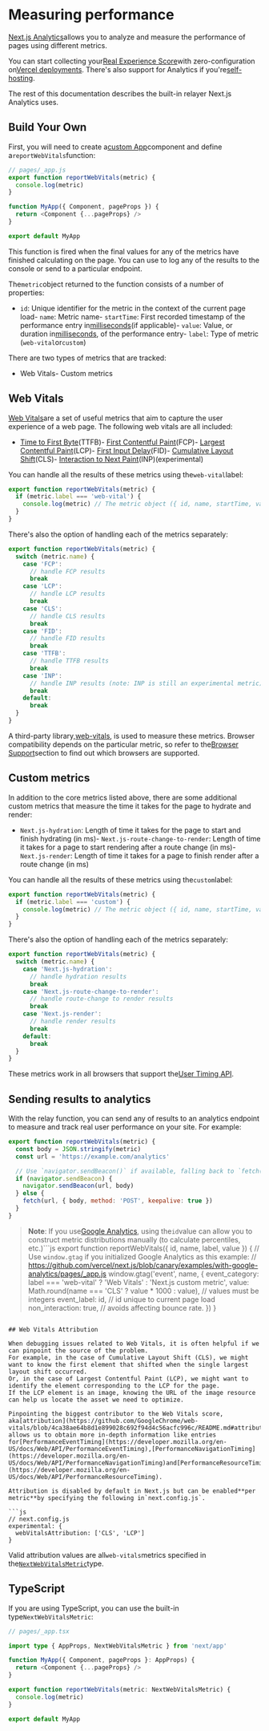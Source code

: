 # Measuring performance

[Next.js Analytics](/analytics)allows you to analyze and measure the performance of
pages using different metrics.

You can start collecting your[Real Experience Score](https://vercel.com/docs/concepts/analytics/web-vitals?utm_source=next-site&utm_medium=docs&utm_campaign=next-website)with zero-configuration on[Vercel deployments](https://vercel.com/docs/analytics?utm_source=next-site&utm_medium=docs&utm_campaign=next-website). There's also support for Analytics if you're[self-hosting](https://vercel.com/docs/concepts/analytics#self-hosted?utm_source=next-site&utm_medium=docs&utm_campaign=next-website).

The rest of this documentation describes the built-in relayer Next.js Analytics uses.

## Build Your Own

First, you will need to create a[custom App](/docs/advanced-features/custom-app)component and define a`reportWebVitals`function:

```js
// pages/_app.js
export function reportWebVitals(metric) {
  console.log(metric)
}

function MyApp({ Component, pageProps }) {
  return <Component {...pageProps} />
}

export default MyApp

```

This function is fired when the final values for any of the metrics have finished calculating on
the page. You can use to log any of the results to the console or send to a particular endpoint.

The`metric`object returned to the function consists of a number of properties:

- `id`: Unique identifier for the metric in the context of the current page load- `name`: Metric name- `startTime`: First recorded timestamp of the performance entry in[milliseconds](https://developer.mozilla.org/en-US/docs/Web/API/DOMHighResTimeStamp)(if applicable)- `value`: Value, or duration in[milliseconds](https://developer.mozilla.org/en-US/docs/Web/API/DOMHighResTimeStamp), of the performance entry- `label`: Type of metric (`web-vital`or`custom`)

There are two types of metrics that are tracked:

- Web Vitals- Custom metrics

## Web Vitals

[Web Vitals](https://web.dev/vitals/)are a set of useful metrics that aim to capture the user
experience of a web page. The following web vitals are all included:

- [Time to First Byte](https://developer.mozilla.org/en-US/docs/Glossary/Time_to_first_byte)(TTFB)- [First Contentful Paint](https://developer.mozilla.org/en-US/docs/Glossary/First_contentful_paint)(FCP)- [Largest Contentful Paint](https://web.dev/lcp/)(LCP)- [First Input Delay](https://web.dev/fid/)(FID)- [Cumulative Layout Shift](https://web.dev/cls/)(CLS)- [Interaction to Next Paint](https://web.dev/inp/)(INP)(experimental)

You can handle all the results of these metrics using the`web-vital`label:

```js
export function reportWebVitals(metric) {
  if (metric.label === 'web-vital') {
    console.log(metric) // The metric object ({ id, name, startTime, value, label }) is logged to the console
  }
}

```

There's also the option of handling each of the metrics separately:

```js
export function reportWebVitals(metric) {
  switch (metric.name) {
    case 'FCP':
      // handle FCP results
      break
    case 'LCP':
      // handle LCP results
      break
    case 'CLS':
      // handle CLS results
      break
    case 'FID':
      // handle FID results
      break
    case 'TTFB':
      // handle TTFB results
      break
    case 'INP':
      // handle INP results (note: INP is still an experimental metric)
      break
    default:
      break
  }
}

```

A third-party library,[web-vitals](https://github.com/GoogleChrome/web-vitals), is used to measure
these metrics. Browser compatibility depends on the particular metric, so refer to the[Browser
Support](https://github.com/GoogleChrome/web-vitals#browser-support)section to find out which
browsers are supported.

## Custom metrics

In addition to the core metrics listed above, there are some additional custom metrics that
measure the time it takes for the page to hydrate and render:

- `Next.js-hydration`: Length of time it takes for the page to start and finish hydrating (in ms)- `Next.js-route-change-to-render`: Length of time it takes for a page to start rendering after a
route change (in ms)- `Next.js-render`: Length of time it takes for a page to finish render after a route change (in ms)

You can handle all the results of these metrics using the`custom`label:

```js
export function reportWebVitals(metric) {
  if (metric.label === 'custom') {
    console.log(metric) // The metric object ({ id, name, startTime, value, label }) is logged to the console
  }
}

```

There's also the option of handling each of the metrics separately:

```js
export function reportWebVitals(metric) {
  switch (metric.name) {
    case 'Next.js-hydration':
      // handle hydration results
      break
    case 'Next.js-route-change-to-render':
      // handle route-change to render results
      break
    case 'Next.js-render':
      // handle render results
      break
    default:
      break
  }
}

```

These metrics work in all browsers that support the[User Timing API](https://caniuse.com/#feat=user-timing).

## Sending results to analytics

With the relay function, you can send any of results to an analytics endpoint to measure and track
real user performance on your site. For example:

```js
export function reportWebVitals(metric) {
  const body = JSON.stringify(metric)
  const url = 'https://example.com/analytics'

  // Use `navigator.sendBeacon()` if available, falling back to `fetch()`.
  if (navigator.sendBeacon) {
    navigator.sendBeacon(url, body)
  } else {
    fetch(url, { body, method: 'POST', keepalive: true })
  }
}

```

> **Note**: If you use[Google Analytics](https://analytics.google.com/analytics/web/), using the`id`value can allow you to construct metric distributions manually (to calculate percentiles,
etc.)```js
export function reportWebVitals({ id, name, label, value }) {
  // Use `window.gtag` if you initialized Google Analytics as this example:
  // https://github.com/vercel/next.js/blob/canary/examples/with-google-analytics/pages/_app.js
  window.gtag('event', name, {
    event_category:
      label === 'web-vital' ? 'Web Vitals' : 'Next.js custom metric',
    value: Math.round(name === 'CLS' ? value * 1000 : value), // values must be integers
    event_label: id, // id unique to current page load
    non_interaction: true, // avoids affecting bounce rate.
  })
}

```Read more about[sending results to Google Analytics](https://github.com/GoogleChrome/web-vitals#send-the-results-to-google-analytics).

## Web Vitals Attribution

When debugging issues related to Web Vitals, it is often helpful if we can pinpoint the source of the problem.
For example, in the case of Cumulative Layout Shift (CLS), we might want to know the first element that shifted when the single largest layout shift occurred.
Or, in the case of Largest Contentful Paint (LCP), we might want to identify the element corresponding to the LCP for the page.
If the LCP element is an image, knowing the URL of the image resource can help us locate the asset we need to optimize.

Pinpointing the biggest contributor to the Web Vitals score, aka[attribution](https://github.com/GoogleChrome/web-vitals/blob/4ca38ae64b8d1e899028c692f94d4c56acfc996c/README.md#attribution),
allows us to obtain more in-depth information like entries for[PerformanceEventTiming](https://developer.mozilla.org/en-US/docs/Web/API/PerformanceEventTiming),[PerformanceNavigationTiming](https://developer.mozilla.org/en-US/docs/Web/API/PerformanceNavigationTiming)and[PerformanceResourceTiming](https://developer.mozilla.org/en-US/docs/Web/API/PerformanceResourceTiming).

Attribution is disabled by default in Next.js but can be enabled**per metric**by specifying the following in`next.config.js`.

```js
// next.config.js
experimental: {
  webVitalsAttribution: ['CLS', 'LCP']
}

```

Valid attribution values are all`web-vitals`metrics specified in the[`NextWebVitalsMetric`](https://github.com/vercel/next.js/blob/442378d21dd56d6e769863eb8c2cb521a463a2e0/packages/next/shared/lib/utils.ts#L43)type.

## TypeScript

If you are using TypeScript, you can use the built-in type`NextWebVitalsMetric`:

```ts
// pages/_app.tsx

import type { AppProps, NextWebVitalsMetric } from 'next/app'

function MyApp({ Component, pageProps }: AppProps) {
  return <Component {...pageProps} />
}

export function reportWebVitals(metric: NextWebVitalsMetric) {
  console.log(metric)
}

export default MyApp

```

